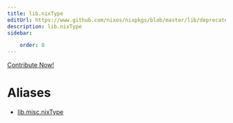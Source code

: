 ```yaml
---
title: lib.nixType
editUrl: https://www.github.com/nixos/nixpkgs/blob/master/lib/deprecated.nix#L282C13
description: lib.nixType
sidebar:

    order: 8
---
```


<a href="https://www.github.com/nixos/nixpkgs/blob/master/lib/deprecated.nix#L282C13">Contribute Now!</a>


# Aliases

- [lib.misc.nixType](/nix-doc-comments/reference/lib/misc/lib-misc-nixType)



